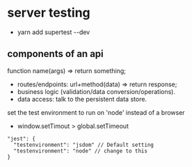 # server testing

- yarn add supertest --dev

## components of an api

function name(args) => return something;

- routes/endpoints: url+method(data) => return response;
- business logic (validation/data conversion/operations).
- data access: talk to the persistent data store.

set the test environment to run on 'node' instead of a browser

- window.setTimout > global.setTimeout

```
"jest": {
  "testenvironment": "jsdom" // Default setting
  "testenvironment": "node" // change to this
}
```
